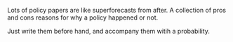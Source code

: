 
Lots of policy papers are like superforecasts from after. A collection of pros and cons reasons for why a policy happened or not.

Just write them before hand, and accompany them witih a probability.
